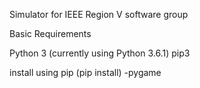 Simulator for IEEE Region V software group

Basic Requirements

Python 3 (currently using Python 3.6.1)
pip3

install using pip (pip install)
    -pygame
